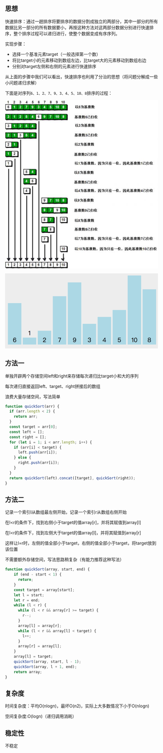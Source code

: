 <!--
 * @Descripttion: 
 * @version: 1.0.0
 * @Author: jimmiezhou
 * @Date: 2019-12-23 17:31:34
 * @LastEditors  : jimmiezhou
 * @LastEditTime : 2019-12-24 17:51:04
 -->
## 思想

快速排序：通过一趟排序将要排序的数据分割成独立的两部分，其中一部分的所有数据比另一部分的所有数据要小，再按这种方法对这两部分数据分别进行快速排序，整个排序过程可以递归进行，使整个数据变成有序序列。

实现步骤：

- 选择一个基准元素target（一般选择第一个数）
- 将比target小的元素移动到数组左边，比target大的元素移动到数组右边
- 分别对target左侧和右侧的元素进行快速排序

从上面的步骤中我们可以看出，快速排序也利用了分治的思想（将问题分解成一些小问题递归求解）

下面是对序列```6、1、2、7、9、3、4、5、10、8```排序的过程：

![快速排序](./imgs/3.jpg)

![快速排序](./imgs/4.gif)

## 方法一

单独开辟两个存储空间left和right来存储每次递归比target小和大的序列

每次递归直接返回left、target、right拼接后的数组

浪费大量存储空间，写法简单

```javascript
function quickSort(arr) {
  if (arr.length < 2) {
    return arr;
  }
  const target = arr[0];
  const left = [];
  const right = [];
  for (let i = 1; i < arr.length; i++) {
    if (arr[i] < target) {
      left.push(arr[i]);
    } else {
      right.push(arr[i]);
    }
  }
  return quickSort(left).concat([target], quickSort(right));
}
```

## 方法二

记录一个索引l从数组最左侧开始，记录一个索引r从数组右侧开始

在l<r的条件下，找到右侧小于target的值array[r]，并将其赋值到array[l]

在l<r的条件下，找到左侧大于target的值array[l]，并将其赋值到array[r]

这样让l=r时，左侧的值全部小于target，右侧的值全部小于target，将target放到该位置

不需要额外存储空间，写法思路稍复杂（有能力推荐这种写法）

```javascript
function quickSort(array, start, end) {
    if (end - start < 1) {
      return;
    }
    const target = array[start];
    let l = start;
    let r = end;
    while (l < r) {
      while (l < r && array[r] >= target) {
        r--;
      }
      array[l] = array[r];
      while (l < r && array[l] < target) {
        l++;
      }
      array[r] = array[l];
    }
    array[l] = target;
    quickSort(array, start, l - 1);
    quickSort(array, l + 1, end);
    return array;
}
```

## 复杂度

时间复杂度：平均O(nlogn)，最坏O(n2)，实际上大多数情况下小于O(nlogn)

空间复杂度:O(logn)（递归调用消耗）

## 稳定性

不稳定


